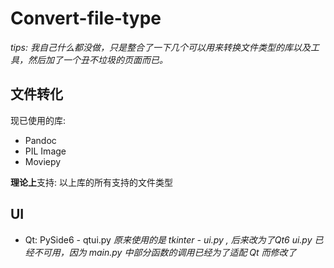 # Convert-file-type

*tips: 我自己什么都没做，只是整合了一下几个可以用来转换文件类型的库以及工具，然后加了一个丑不垃圾的页面而已。*

## 文件转化
现已使用的库:
* Pandoc
* PIL Image
* Moviepy

**理论上**支持: 以上库的所有支持的文件类型

## UI
* Qt: PySide6 - qtui.py
*原来使用的是 tkinter - ui.py , 后来改为了Qt6*
*ui.py 已经不可用，因为 main.py 中部分函数的调用已经为了适配 Qt 而修改了*
